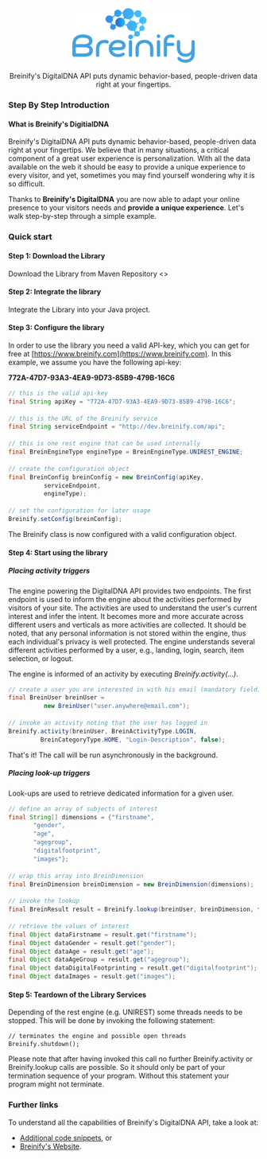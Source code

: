 <p align="center">
  <img src="https://raw.githubusercontent.com/Breinify/brein-api-library-java/master/documentation/img/logo.png" alt="Breinify API Java Library" width="250">
</p>

<p align="center">
Breinify's DigitalDNA API puts dynamic behavior-based, people-driven data right at your fingertips.
</p>

### Step By Step Introduction

#### What is Breinify's DigitialDNA

Breinify's DigitalDNA API puts dynamic behavior-based, people-driven data right at your fingertips. We believe that in many situations, a critical component of a great user experience is personalization. With all the data available on the web it should be easy to provide a unique experience to every visitor, and yet, sometimes you may find yourself wondering why it is so difficult.

Thanks to **Breinify's DigitalDNA** you are now able to adapt your online presence to your visitors needs and **provide a unique experience**. Let's walk step-by-step through a simple example.

### Quick start

#### Step 1: Download the Library

Download the Library from Maven Repository <<more details to come>>


#### Step 2: Integrate the library

Integrate the Library into your Java project. 


#### Step 3: Configure the library

In order to use the library you need a valid API-key, which you can get for free at [https://www.breinify.com](https://www.breinify.com). In this example, we assume you have the following api-key:

**772A-47D7-93A3-4EA9-9D73-85B9-479B-16C6**

```Java
// this is the valid api-key
final String apiKey = "772A-47D7-93A3-4EA9-9D73-85B9-479B-16C6";

// this is the URL of the Breinify service
final String serviceEndpoint = "http://dev.breinify.com/api";

// this is one rest engine that can be used internally
final BreinEngineType engineType = BreinEngineType.UNIREST_ENGINE;

// create the configuration object
final BreinConfig breinConfig = new BreinConfig(apiKey,
          serviceEndpoint,
          engineType);

// set the configuration for later usage
Breinify.setConfig(breinConfig);
```

The Breinify class is now configured with a valid configuration object.


#### Step 4: Start using the library

##### Placing activity triggers

The engine powering the DigitalDNA API provides two endpoints. The first endpoint is used to inform the engine about the activities performed by visitors of your site. The activities are used to understand the user's current interest and infer the intent. It becomes more and more accurate across different users and verticals as more activities are collected. It should be noted, that any personal information is not stored within the engine, thus each individual's privacy is well protected. The engine understands several different activities performed by a user, e.g., landing, login, search, item selection, or logout.

The engine is informed of an activity by executing *Breinify.activity(...)*. 

```Java
// create a user you are interested in with his email (mandatory field)
final BreinUser breinUser =
          new BreinUser("user.anywhere@email.com");

// invoke an activity noting that the user has logged in
Breinify.activity(breinUser, BreinActivityType.LOGIN,
         BreinCategoryType.HOME, "Login-Description", false);

```

That's it! The call will be run asynchronously in the background.


##### Placing look-up triggers

Look-ups are used to retrieve dedicated information for a given user. 

```java
// define an array of subjects of interest
final String[] dimensions = {"firstname",
       "gender",
       "age",
       "agegroup",
       "digitalfootprint",
       "images"};

// wrap this array into BreinDimension
final BreinDimension breinDimension = new BreinDimension(dimensions);

// invoke the lookup
final BreinResult result = Breinify.lookup(breinUser, breinDimension, false);

// retrieve the values of interest
final Object dataFirstname = result.get("firstname");
final Object dataGender = result.get("gender");
final Object dataAge = result.get("age");
final Object dataAgeGroup = result.get("agegroup");
final Object dataDigitalFootprinting = result.get("digitalfootprint");
final Object dataImages = result.get("images");

```
#### Step 5: Teardown of the Library Services

Depending of the rest engine (e.g. UNIREST) some threads needs to be stopped. This will be done by invoking the following statement:

```
// terminates the engine and possible open threads
Breinify.shutdown();
``` 

Please note that after having invoked this call no further Breinify.activity or Breinify.lookup calls are possible. So it should only be part of your termination sequence of your program. Without this statement your program might not terminate.

### Further links
To understand all the capabilities of Breinify's DigitalDNA API, take a look at:

* [Additional code snippets](documentation/more-snippets.md), or
* [Breinify's Website](https://www.breinify.com).

